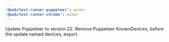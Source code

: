 ```yaml
---
'@web/test-runner-puppeteer': minor
'@web/test-runner-chrome': minor
---
```


Update Puppeteer to version 22. Remove Puppeteer KnownDevices, before the update named devices, export.
